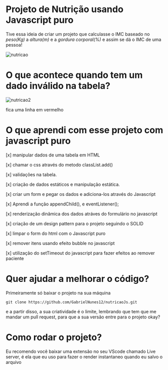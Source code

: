 # Projeto de Nutrição usando Javascript puro

Tive essa ideia de criar um projeto que calculasse o IMC baseado no _peso(Kg)_ a _altura(m)_ e a _gordura corporal(%)_ e assim
se dá o IMC de uma pessoa!

![nutricao](https://user-images.githubusercontent.com/48297244/88466934-c8af1880-cea7-11ea-86b1-324fb062466a.png)

# O que acontece quando tem um dado inválido na tabela?

![nutricao2](https://user-images.githubusercontent.com/48297244/88467207-f184dd00-ceaa-11ea-9a9d-e58f93b5bb91.png)

fica uma linha em vermelho

# O que aprendi com esse projeto com javascript puro

[x] manipular dados de uma tabela em HTML

[x] chamar o css através do metodo classList.add()

[x] validações na tabela.

[x] criação de dados estáticos e manipulação estática.

[x] criar um form e pegar os dados e adiciona-los através do Javascript

[x] Aprendi a função appendChild(), e eventListener();

[x] renderização dinâmica dos dados atráves do formulário no javascript

[x] criação de um design pattern para o projeto seguindo o SOLID

[x] limpar o form do html com o Javascript puro

[x] remover itens usando efeito bubble no javascript

[x] utilização do setTimeout do javascript para fazer efeitos ao remover paciente

# Quer ajudar a melhorar o código?

Primeiramente só baixar o projeto na sua máquina

```
git clone https://github.com/GabrielNunes12/nutricaoJs.git

```

e a partir disso, a sua criatividade é o limite, lembrando que tem que me mandar um pull request, para que a sua
versão entre para o projeto okay?

# Como rodar o projeto?
Eu recomendo você baixar uma extensão no seu VScode chamado Live server, é ela que eu uso para fazer o render instantaneo quando eu salvo o arquivo


